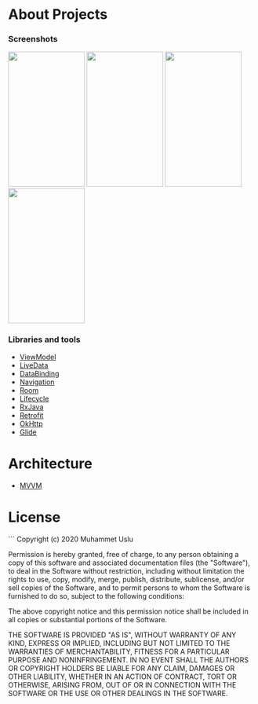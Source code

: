 # About Projects
### Screenshots
<img src="https://i.hizliresim.com/tUu6CT.png" width="156" height="275">    <img src="https://i.hizliresim.com/QlXC0Z.png" width="156" height="275">    <img src="https://i.hizliresim.com/8QgTeR.png" width="156" height="275">    <img src="https://i.hizliresim.com/8g7tHo.png" width="156" height="275">

### Libraries and tools

-   [ViewModel](https://developer.android.com/topic/libraries/architecture/viewmodel)
-   [LiveData](https://developer.android.com/topic/libraries/architecture/livedata)
-   [DataBinding](https://developer.android.com/topic/libraries/data-binding/)
-   [Navigation](https://developer.android.com/guide/navigation/)
-   [Room](https://developer.android.com/training/data-storage/room)
-   [Lifecycle](https://developer.android.com/topic/libraries/architecture/lifecycle)
-   [RxJava](https://github.com/ReactiveX/RxJava)
-   [Retrofit](https://square.github.io/retrofit/)
-   [OkHttp](https://square.github.io/okhttp/)
-   [Glide](https://github.com/bumptech/glide)

Architecture
============

-   [MVVM](https://developer.android.com/jetpack/docs/guide)

License
=======

\`\`\` Copyright (c) 2020 Muhammet Uslu

Permission is hereby granted, free of charge, to any person obtaining
a copy of this software and associated documentation files (the
"Software"), to deal in the Software without restriction, including
without limitation the rights to use, copy, modify, merge, publish,
distribute, sublicense, and/or sell copies of the Software, and to
permit persons to whom the Software is furnished to do so, subject to
the following conditions:

The above copyright notice and this permission notice shall be included
in all copies or substantial portions of the Software.

THE SOFTWARE IS PROVIDED "AS IS", WITHOUT WARRANTY OF ANY KIND,
EXPRESS OR IMPLIED, INCLUDING BUT NOT LIMITED TO THE WARRANTIES OF
MERCHANTABILITY, FITNESS FOR A PARTICULAR PURPOSE AND NONINFRINGEMENT.
IN NO EVENT SHALL THE AUTHORS OR COPYRIGHT HOLDERS BE LIABLE FOR ANY
CLAIM, DAMAGES OR OTHER LIABILITY, WHETHER IN AN ACTION OF CONTRACT,
TORT OR OTHERWISE, ARISING FROM, OUT OF OR IN CONNECTION WITH THE
SOFTWARE OR THE USE OR OTHER DEALINGS IN THE SOFTWARE.
